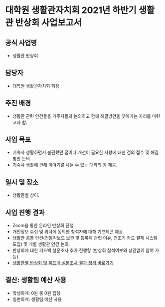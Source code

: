 대학원 생활관자치회 2021년 하반기 생활관 반상회 사업보고서
===

## 공식 사업명
- 생활관 반상회

## 담당자
- 대학원 생활관자치회 회장

## 추진 배경
- 생활관 관련 안건들을 거주자들과 논의하고 함께 해결방안을 찾아가는 자리를 마련코자 함.

## 사업 목표
- 기숙사 생활하면서 불편했던 점이나 개선이 필요한 사항에 대한 건의 접수 및 해결방안 논의.
- 기숙사 생활에 관해 이야기를 나눌 수 있는 대화의 장 제공.

## 일시 및 장소
- 생활관별 상이. 

## 사업 진행 결과
- Zoom을 통한 온라인 반상회 진행.
- 개인정보 수집 및 위탁에 동의한 참석자에 대해 기프티콘 제공.
- 생활관 공통 안건(전동킥보드 보관 및 등록제 관련 이슈, 건조기 카드 결제 시스템 도입) 및 개별 생활관 안건 논의.
- 반상회에 대한 피드백 설문조사 추가 진행함 (반상회 참석여부와 상관없이 참여 가능).
- [생활관별 반상회 및 피드백 설문조사 결과 정리 바로가기](../../resources/대학원-생활관자치회-생활관별-반상회-및-피드백-설문조사-결과-정리.pdf)

## 결산: 생활팀 예산 사용
   - 학생회계: 0원 중 0원 집행
   - 일반회계: 생활팀 예산 사용
